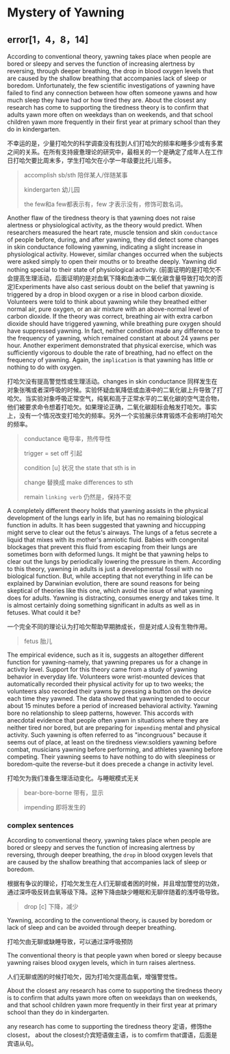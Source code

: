 # Mystery of Yawning

## error[1，4，8，14]

According to conventional theory, yawning takes place when people are bored or sleepy and serves the function of increasing alertness by reversing, through deeper breathing, the drop in blood oxygen levels that are caused by the shallow breathing that accompanies lack of sleep or boredom. Unfortunately, the few scientific investigations of yawning have failed to find any connection between how often someone yawns and how much sleep they have had or how tired they are. About the closest any research has come to supporting the tiredness theory is to confirm that adults yawn more often on weekdays than on weekends, and that school children yawn more frequently in their first year at primary school than they do in kindergarten.

不幸运的是，少量打哈欠的科学调查没有找到人们打哈欠的频率和睡多少或有多累之间的关系。在所有支持疲惫理论的研究中，最相关的一个是确定了成年人在工作日打哈欠要比周末多，学生打哈欠在小学一年级要比托儿班多。

> accomplish sb/sth 陪伴某人/伴随某事
>
> kindergarten 幼儿园
>
> the few和a few都表示有，few 才表示没有，修饰可数名词。

Another flaw of the tiredness theory is that yawning does not raise alertness or physiological activity, as the theory would predict. When researchers measured the heart rate, muscle tension and skin `conductance` of people before, during, and after yawning, they did detect some changes in skin conductance following yawning, indicating a slight increase in physiological activity. However, similar changes occurred when the subjects were asked simply to open their mouths or to breathe deeply. Yawning did nothing special to their state of physiological activity. (前面证明的是打哈欠不会提高生理活动，后面证明的是对血氧下降和血液中二氧化碳含量导致打哈欠的否定)Experiments have also cast serious doubt on the belief that yawning is triggered by a drop in blood oxygen or a rise in blood carbon dioxide. Volunteers were told to think about yawning while they breathed either normal air, pure oxygen, or an air mixture with an above-normal level of carbon dioxide. If the theory was correct, breathing air with extra carbon dioxide should have triggered yawning, while breathing pure oxygen should have suppressed yawning. In fact, neither condition made any difference to the frequency of yawning, which remained constant at about 24 yawns per hour. Another experiment demonstrated that physical exercise, which was sufficiently vigorous to double the rate of breathing, had no effect on the frequency of yawning. Again, the `implication` is that yawning has little or nothing to do with oxygen.

打哈欠没有提高警觉性或生理活动。changes in skin conductance 同样发生在对象张嘴或者深呼吸的时候。实验怀疑血氧降低或血液中的二氧化碳上升导致了打哈欠。当实验对象呼吸正常空气，纯氧和高于正常水平的二氧化碳的空气混合物，他们被要求命令想着打哈欠。如果理论正确，二氧化碳超标会触发打哈欠。事实上，没有一个情况改变打哈欠的频率。另外一个实验展示体育锻炼不会影响打哈欠的频率。

> conductance 电导率，热传导性
>
> trigger = set off 引起
>
> condition [u] 状况 the state that sth is in
>
> change 替换成 make differences to sth 
>
> remain `linking verb` 仍然是，保持不变

A completely different theory holds that yawning assists in the physical development of the lungs early in life, but has no remaining biological function in adults. It has been suggested that yawning and hiccupping might serve to clear out the fetus's airways. The lungs of a fetus secrete a liquid that mixes with its mother's amniotic fluid. Babies with congenital blockages that prevent this fluid from escaping from their lungs are sometimes born with deformed lungs. It might be that yawning helps to clear out the lungs by periodically lowering the pressure in them. According to this theory, yawning in adults is just a developmental fossil with no biological function. But, while accepting that not everything in life can be explained by Darwinian evolution, there are sound reasons for being skeptical of theories like this one, which avoid the issue of what yawning does for adults. Yawning is distracting, consumes energy and takes time. It is almost certainly doing something significant in adults as well as in fetuses. What could it be?

一个完全不同的理论认为打哈欠帮助早期肺成长，但是对成人没有生物作用。

> fetus 胎儿

The empirical evidence, such as it is, suggests an altogether different function for yawning-namely, that yawning prepares us for a change in activity level. Support for this theory came from a study of yawning behavior in everyday life. Volunteers wore wrist-mounted devices that automatically recorded their physical activity for up to two weeks; the volunteers also recorded their yawns by pressing a button on the device each time they yawned. The data showed that yawning tended to occur about 15 minutes before a period of increased behavioral activity. Yawning bore no relationship to sleep patterns, however. This accords with anecdotal evidence that people often yawn in situations where they are neither tired nor bored, but are preparing for `impending` mental and physical activity. Such yawning is often referred to as "incongruous" because it seems out of place, at least on the tiredness view:soldiers yawning before combat, musicians yawning before performing, and athletes yawning before competing. Their yawning seems to have nothing to do with sleepiness or boredom-quite the reverse-but it does precede a change in activity level.

打哈欠为我们准备生理活动变化。与睡眠模式无关

> bear-bore-borne 带有，显示
>
> impending 即将发生的

### complex sentences

According to conventional theory, yawning takes place when people are bored or sleepy and serves the function of increasing alertness by reversing, through deeper breathing, the `drop` in blood oxygen levels that are caused by the shallow breathing that accompanies lack of sleep or boredom. 

根据有争议的理论，打哈欠发生在人们无聊或者困的时候，并且增加警觉的功效，通过深呼吸反转血氧等级下降。这种下降由缺少睡眠和无聊伴随着的浅呼吸导致。

> drop [c] 下降，减少

Yawning, according to the conventional theory, is caused by boredom or lack of sleep and can be avoided through deeper breathing.

打哈欠由无聊或缺睡导致，可以通过深呼吸预防

The conventional theory is that people yawn when bored or sleepy because yawning raises blood oxygen levels, which in turn raises alertness.

人们无聊或困的时候打哈欠，因为打哈欠提高血氧，增强警觉性。

About the closest any research has come to supporting the tiredness theory is to confirm that adults yawn more often on weekdays than on weekends, and that school children yawn more frequently in their first year at primary school than they do in kindergarten.

any research has come to supporting the tiredness theory 定语，修饰the closest， about the closest介宾短语做主语，is to comfirm that谓语，后面是宾语从句。

